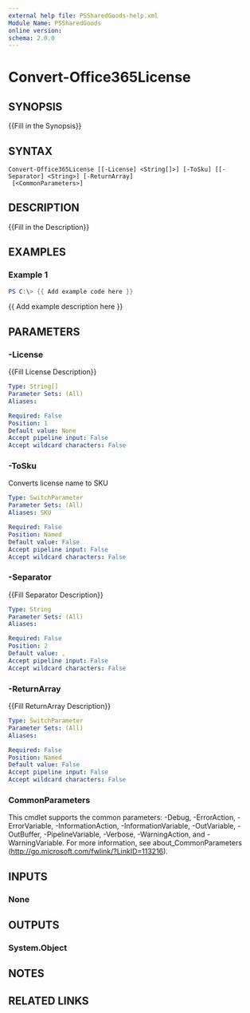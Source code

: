 ```yaml
---
external help file: PSSharedGoods-help.xml
Module Name: PSSharedGoods
online version:
schema: 2.0.0
---
```


# Convert-Office365License

## SYNOPSIS
{{Fill in the Synopsis}}

## SYNTAX

```
Convert-Office365License [[-License] <String[]>] [-ToSku] [[-Separator] <String>] [-ReturnArray]
 [<CommonParameters>]
```

## DESCRIPTION
{{Fill in the Description}}

## EXAMPLES

### Example 1
```powershell
PS C:\> {{ Add example code here }}
```

{{ Add example description here }}

## PARAMETERS

### -License
{{Fill License Description}}

```yaml
Type: String[]
Parameter Sets: (All)
Aliases:

Required: False
Position: 1
Default value: None
Accept pipeline input: False
Accept wildcard characters: False
```

### -ToSku
Converts license name to SKU

```yaml
Type: SwitchParameter
Parameter Sets: (All)
Aliases: SKU

Required: False
Position: Named
Default value: False
Accept pipeline input: False
Accept wildcard characters: False
```

### -Separator
{{Fill Separator Description}}

```yaml
Type: String
Parameter Sets: (All)
Aliases:

Required: False
Position: 2
Default value: ,
Accept pipeline input: False
Accept wildcard characters: False
```

### -ReturnArray
{{Fill ReturnArray Description}}

```yaml
Type: SwitchParameter
Parameter Sets: (All)
Aliases:

Required: False
Position: Named
Default value: False
Accept pipeline input: False
Accept wildcard characters: False
```

### CommonParameters
This cmdlet supports the common parameters: -Debug, -ErrorAction, -ErrorVariable, -InformationAction, -InformationVariable, -OutVariable, -OutBuffer, -PipelineVariable, -Verbose, -WarningAction, and -WarningVariable. For more information, see about_CommonParameters (http://go.microsoft.com/fwlink/?LinkID=113216).

## INPUTS

### None

## OUTPUTS

### System.Object
## NOTES

## RELATED LINKS
